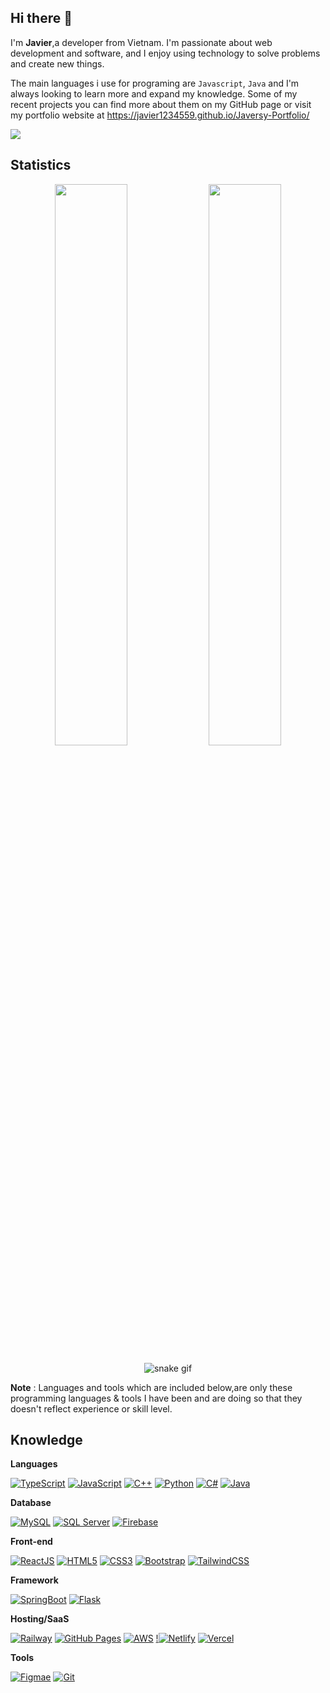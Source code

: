 ## Hi there 👋
  
I'm **Javier**,a developer from Vietnam. I'm passionate about web development and software, and I enjoy using technology to solve problems and create new things.

The main languages i use for programing are `Javascript`, `Java` and I'm always looking to learn more and expand my knowledge. Some of my recent projects you can find more about them on my GitHub page or visit my portfolio website at https://javier1234559.github.io/Javersy-Portfolio/

![](https://komarev.com/ghpvc/?username=javier1234559&label=PROFILE+VIEWS&color=0e75b6&style=for-the-badge)

## Statistics

<div align="center">	
  <img width="48%" src="https://github-readme-streak-stats.herokuapp.com?user=javier1234559&theme=tokyonight&date_format=M%20j%5B%2C%20Y%5D" />
  <img width="48%" src="https://github-readme-stats.vercel.app/api?username=javier1234559&show_icons=true&theme=tokyonight" />
</div>

<div align="center">
  
 ![snake gif](https://github.com/javier1234559/javier1234559/blob/output/github-contribution-grid-snake.gif)
  
</div>

**Note** : Languages and tools which are included below,are only these programming languages & tools I have been and are doing so that they doesn't reflect experience or skill level.

## Knowledge
**Languages**

[![TypeScript](https://shields.io/badge/TypeScript-black?logo=TypeScript&logoColor=#3178c6&style=flat-square)](https://github.com/javier1234559/)
[![JavaScript](https://img.shields.io/badge/-JavaScript-black?style=flat-square&logo=javascript)](https://github.com/javier1234559/)
[![C++](https://img.shields.io/badge/c++-000?style=flat-square&logo=c%2B%2B&logoColor=00599c)](https://github.com/javier1234559/)
[![Python](https://img.shields.io/badge/-Python-black?style=flat-square&logo=python)](https://github.com/javier1234559/)
[![C#](https://img.shields.io/badge/-C%23-black?style=flat-square&logo=csharp&logoColor=310080)](https://github.com/javier1234559/)
[![Java](https://img.shields.io/badge/-Java-black?style=flat-square&logo=openjdk)](https://github.com/javier1234559/)

**Database**

[![MySQL](https://img.shields.io/badge/-MySQL-black?style=flat-square&logo=mysql)](https://github.com/javier1234559/)
[![SQL Server](https://img.shields.io/badge/-SQL%20Server-black?style=flat-square&logo=microsoftsqlserver)](https://github.com/javier1234559/)
[![Firebase](https://img.shields.io/badge/-Firebase-black?style=flat-square&logo=firebase)](https://github.com/javier1234559/)

**Front-end**

[![ReactJS](https://img.shields.io/badge/-ReactJS-black?style=flat-square&logo=react&logoColor=%2361DAFB)](https://github.com/javier1234559/)
[![HTML5](https://img.shields.io/badge/-HTML5-black?style=flat-square&logo=html5&logoColor=white)](https://github.com/javier1234559/)
[![CSS3](https://img.shields.io/badge/-CSS3-black?style=flat-square&logo=css3)](https://github.com/javier1234559/)
[![Bootstrap](https://img.shields.io/badge/-Bootstrap-black?style=flat-square&logo=bootstrap)](https://github.com/javier1234559/)
[![TailwindCSS](https://img.shields.io/badge/-TailwindCSS-black?style=flat-square&logo=TailwindCSS)](https://github.com/javier1234559/)

**Framework**

[![SpringBoot](https://img.shields.io/badge/Spring_Boot-black?style=for-the-square&logo=spring-boot&logoColor=#12261e)](https://github.com/javier1234559/)
[![Flask](https://img.shields.io/badge/flask-%23000.svg?style=flat-square&logo=flask&logoColor=white)](https://github.com/javier1234559/)

**Hosting/SaaS**

[![Railway](https://img.shields.io/badge/Railway-black?style=for-the-square&logo=railway&logoColor=ffffff)](https://github.com/javier1234559/)
[![GitHub Pages](https://img.shields.io/badge/github%20pages-black?style=flat-square&logo=github&logoColor=white)](https://github.com/javier1234559/)
[![AWS](https://img.shields.io/badge/AWS-000?style=flat-square&logo=amazon-aws&logoColor=%23FF9900)](https://github.com/javier1234559/)
[!![Netlify](https://img.shields.io/badge/netlify-%23000000.svg?style=flat-square&logo=netlify&logoColor=#00C7B7)](https://github.com/javier1234559/)
[![Vercel](https://img.shields.io/badge/vercel-%23000000.svg?style=flat-square&logo=vercel&logoColor=white)](https://github.com/javier1234559/)

**Tools**

[![Figmae](https://img.shields.io/badge/-Figma-black?style=flat-square&logo=Figma&logoColor=white)](https://github.com/javier1234559/)
[![Git](https://img.shields.io/badge/git-000?style=flat-square&logo=git&logoColor=%23F05033)](https://github.com/javier1234559/)

